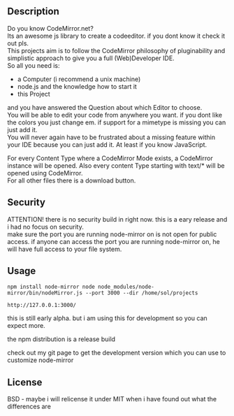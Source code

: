 ## Description

Do you know CodeMirror.net?  
Its an awesome js library to create a codeeditor. if you dont know it check it out pls.  
This projects aim is to follow the CodeMirror philosophy of pluginability and simplistic approach to give you a full (Web)Developer IDE.  
So all you need is:  
- a Computer (i recommend a unix machine)
- node.js and the knowledge how to start it
- this Project

and you have answered the Question about which Editor to choose.  
You will be able to edit your code from anywhere you want. if you dont like the colors you just change em. if support for a mimetype is missing you can just add it.  
You will never again have to be frustrated about a missing feature within your IDE because you can just add it. At least if you know JavaScript.  
  
For every Content Type where a CodeMirror Mode exists, a CodeMirror instance will be opened. Also every content Type starting with text/* will be opened using CodeMirror.  
For all other files there is a download button.


## Security

ATTENTION! there is no security build in right now. this is a eary release and i had no focus on security.  
make sure the port you are running node-mirror on is not open for public access. if anyone can access the port you are running node-mirror on, he will have full access to your file system.  

## Usage

`
npm install node-mirror
node node_modules/node-mirror/bin/nodeMirror.js --port 3000 --dir /home/sol/projects
`

`
http://127.0.0.1:3000/
`

this is still early alpha. but i am using this for development so you can expect more.  

the npm distribution is a release build  

check out my git page to get the development version which you can use to customize node-mirror  

## License

BSD - maybe i will relicense it under MIT when i have found out what the differences are
